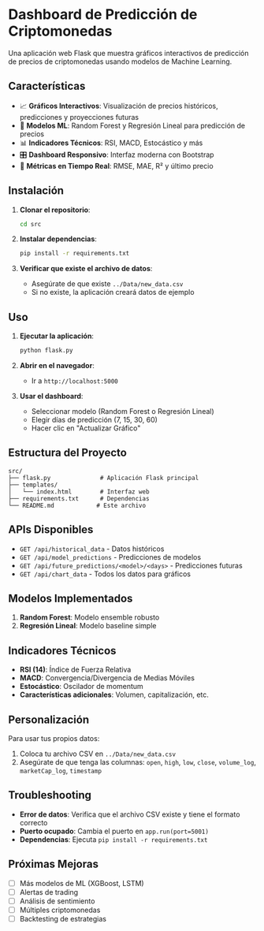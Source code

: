 # Dashboard de Predicción de Criptomonedas

Una aplicación web Flask que muestra gráficos interactivos de predicción de precios de criptomonedas usando modelos de Machine Learning.

## Características

- 📈 **Gráficos Interactivos**: Visualización de precios históricos, predicciones y proyecciones futuras
- 🤖 **Modelos ML**: Random Forest y Regresión Lineal para predicción de precios
- 📊 **Indicadores Técnicos**: RSI, MACD, Estocástico y más
- 🎛️ **Dashboard Responsivo**: Interfaz moderna con Bootstrap
- 📱 **Métricas en Tiempo Real**: RMSE, MAE, R² y último precio

## Instalación

1. **Clonar el repositorio**:
   ```bash
   cd src
   ```

2. **Instalar dependencias**:
   ```bash
   pip install -r requirements.txt
   ```

3. **Verificar que existe el archivo de datos**:
   - Asegúrate de que existe `../Data/new_data.csv`
   - Si no existe, la aplicación creará datos de ejemplo

## Uso

1. **Ejecutar la aplicación**:
   ```bash
   python flask.py
   ```

2. **Abrir en el navegador**:
   - Ir a `http://localhost:5000`

3. **Usar el dashboard**:
   - Seleccionar modelo (Random Forest o Regresión Lineal)
   - Elegir días de predicción (7, 15, 30, 60)
   - Hacer clic en "Actualizar Gráfico"

## Estructura del Proyecto

```
src/
├── flask.py              # Aplicación Flask principal
├── templates/
│   └── index.html        # Interfaz web
├── requirements.txt      # Dependencias
└── README.md            # Este archivo
```

## APIs Disponibles

- `GET /api/historical_data` - Datos históricos
- `GET /api/model_predictions` - Predicciones de modelos
- `GET /api/future_predictions/<model>/<days>` - Predicciones futuras
- `GET /api/chart_data` - Todos los datos para gráficos

## Modelos Implementados

1. **Random Forest**: Modelo ensemble robusto
2. **Regresión Lineal**: Modelo baseline simple

## Indicadores Técnicos

- **RSI (14)**: Índice de Fuerza Relativa
- **MACD**: Convergencia/Divergencia de Medias Móviles
- **Estocástico**: Oscilador de momentum
- **Características adicionales**: Volumen, capitalización, etc.

## Personalización

Para usar tus propios datos:
1. Coloca tu archivo CSV en `../Data/new_data.csv`
2. Asegúrate de que tenga las columnas: `open`, `high`, `low`, `close`, `volume_log`, `marketCap_log`, `timestamp`

## Troubleshooting

- **Error de datos**: Verifica que el archivo CSV existe y tiene el formato correcto
- **Puerto ocupado**: Cambia el puerto en `app.run(port=5001)`
- **Dependencias**: Ejecuta `pip install -r requirements.txt`

## Próximas Mejoras

- [ ] Más modelos de ML (XGBoost, LSTM)
- [ ] Alertas de trading
- [ ] Análisis de sentimiento
- [ ] Múltiples criptomonedas
- [ ] Backtesting de estrategias